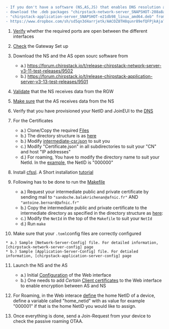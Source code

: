  
```diff
- If you don't have a software (NS,AS,JS) that enables DNS resolution as in the LoRaWAN backend specifications, you have to 
- download the .deb packages "chirpstack-network-server_SNAPSHOT-208a8a9_linux_amd64.deb" and 
- "chirpstack-application-server_SNAPSHOT-e21db98_linux_amd64.deb" from 
- https://www.dropbox.com/sh/sd5qn3d4arrjetk/AACOZ8TH8qunr89efQFPjkAja?dl=0. 
```
 
 1. [Verify] whether the required ports are open between the different interfaces  
 2. [Check] the Gateway Set up 
 3. Download the NS and the AS open sourc software from 
 
    * a.) https://forum.chirpstack.io/t/release-chirpstack-network-server-v3-11-test-releases/9502
    * b.) https://forum.chirpstack.io/t/release-chirpstack-application-server-v3-13-test-releases/9501
    
 4. [Validate] that the NS receives data from the RGW 
 5. [Make sure]  that the AS receives data from the NS  
 6. Verify that you have provisioned your NetID and JoinEUI to the [DNS]
 7. For the Certificates
 
    * a.) Clone/Copy the required [Files] 
    * b.) The directory structure is as [here]
    * b.) Modify [intermediate-csr.json]  to suit you
    * c.) Modify "Certificate.json" in all subdirectories to suit your "CN" and host "IP addresses"
    * d.) For roaming, You have to modify the directory name to suit your NetId. In the [example], the NetID is "000000"
    
 8. Install [cfssl]. A Short installation [tutorial]
 9. Following has to be done to run the [Makefile]
 
    * a.) Request your intermediate public and private certificate by sending mail to `"sandoche.balakrichenan@afnic.fr"` AND `"antoine.bernard@afnic.fr"`
    * b.) Copy the intermediate public and private certificate to the intermediate directory as specified in the directory structure as [here]: 
    * c.) Modify the `NetId` in the top of the `Makefile` to suit your `NetId`
    * d.) Run `make`
    
 10. Make sure that your `.toml`config files are correctly configured
 
    * a.) Sample [Network-Server-Config] file. For detailed information, [chirpstack-network-server-config] page
    * b.) Sample [Application-Server-Config] file. For detialed information, [chirpstack-application-server-config] page
    
11. Launch the NS and the AS 

    * a.) Initial [Configuration] of the Web interface  
    * b.) One needs to add *Certain* [Client certificates] to the Web interface to enable encryption between AS and NS 
    
12. For Roaming, in the Web interace [define] the home NetID of a device, define a variable called "home_netid" with as value for example "000001" if that is the home NetID you would like to assign.
13. Once everything  is done, send a Join-Request from your device to check the passive roaming OTAA.



[Verify]: https://github.com/AFNIC/IoTRoam-Tutorial/blob/master/Architecture.md
[Check]: https://github.com/AFNIC/IoTRoam-Tutorial/blob/master/Gateway-Setup.md#Post-Sanity-check
[Validate]: https://github.com/AFNIC/IoTRoam-Tutorial/blob/master/NetworkServer-Server-Setup.md#post-sanity-check-from-rgw-ns-setup
[Make sure]: https://github.com/AFNIC/IoTRoam-Tutorial/blob/master/ApplicationServer-Setup.md#post-sanity-check-from-rgw-ns-as-setup
[DNS]: https://github.com/AFNIC/IoTRoam-Tutorial/blob/master/DNS-Setup.md#why-the-dns-infrastructure-is-required-in-the-lorawan-set-up
[Files]: https://github.com/AFNIC/IoTRoam-Tutorial/tree/master/certificates
[here]: https://github.com/AFNIC/IoTRoam-Tutorial/blob/master/Certificates-Tutorial.md#directory-structure
[intermediate-csr.json]: https://github.com/AFNIC/IoTRoam-Tutorial/blob/master/certificates/config/intermediate-csr.json 
[example]: https://github.com/AFNIC/IoTRoam-Tutorial/tree/master/certificates/config/network-server/roaming/000000
[cfssl]: https://blog.cloudflare.com/introducing-cfssl/
[tutorial]: https://computingforgeeks.com/how-to-install-cloudflare-cfssl-on-linux-macos/
[Makefile]: https://github.com/AFNIC/IoTRoam-Tutorial/edit/master/certificates/Makefile
[Network-Server-Config]: https://github.com/AFNIC/IoTRoam-Tutorial/blob/master/Server-Config-Files/chirpstack-network-server.toml
[chirpstack-network-server-config]: https://www.chirpstack.io/network-server/install/config/
[Application-Server-Config]: https://github.com/AFNIC/IoTRoam-Tutorial/blob/master/Server-Config-Files/chirpstack-application-server.toml
[chirpstack-application-server-config]: https://www.chirpstack.io/application-server/install/config/
[Configuration]: https://github.com/AFNIC/IoTRoam-Tutorial/blob/master/ApplicationServer-Setup.md#web-interface-setup
[Client certificates]: https://github.com/AFNIC/IoTRoam-Tutorial/blob/master/Certificate-Provisioning-Via-Web-Interface.md
[define]: https://github.com/AFNIC/IoTRoam-Tutorial/blob/master/Passive-Roaming.md
